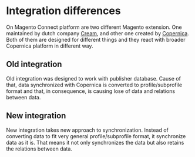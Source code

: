 # Integration differences

On Magento Connect platform are two different Magento extension. One maintained
by dutch company [Cream](http://www.cream.nl), and other one created by [Copernica](https://www.copernica.com).
Both of them are designed for different things and they react with broader Copernica
platform in different way. 

## Old integration

Old integration was designed to work with publisher database. Cause of that, 
data synchronized with Copernica is converted to profile/subprofile format and 
that, in consequence, is causing lose of data and relations between data.

## New integration

New integration takes new approach to synchronization. Instead of converting data
to fit very general profile/subprofile format, it synchronize data as it is. That
means it not only synchronizes the data but also retains the relations between data.
